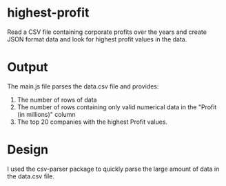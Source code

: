 # highest-profit
 Read a CSV file containing corporate profits over the years and create JSON format data and look for highest profit values in the data.

# Output
The main.js file parses the data.csv file and provides:
1) The number of rows of data
2) The number of rows containing only valid numerical data in the "Profit (in millions)" column
3) The top 20 companies with the highest Profit values.


# Design
I used the csv-parser package to quickly parse the large amount of data in the data.csv file. 
